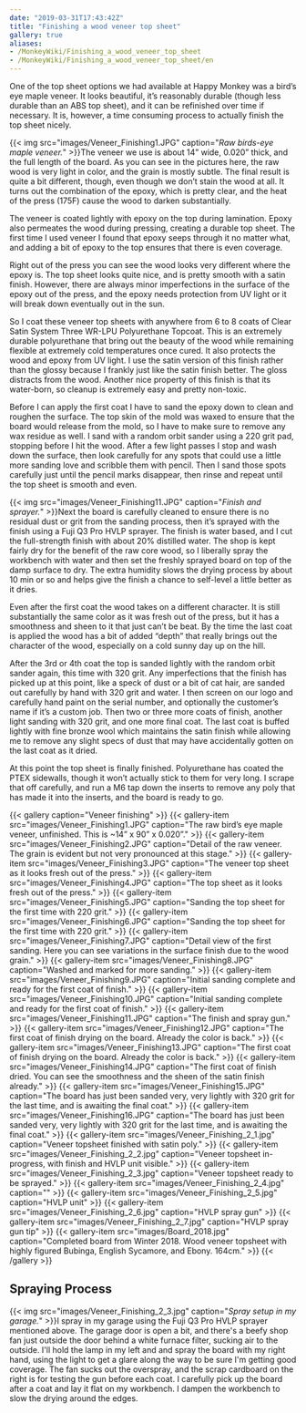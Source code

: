 ```yaml
---
date: "2019-03-31T17:43:42Z"
title: "Finishing a wood veneer top sheet"
gallery: true
aliases:
- /MonkeyWiki/Finishing_a_wood_veneer_top_sheet
- /MonkeyWiki/Finishing_a_wood_veneer_top_sheet/en
---
```

One of the top sheet options we had available at Happy Monkey was a bird’s eye maple veneer. It looks beautiful, it’s reasonably durable (though less durable than an ABS top sheet), and it can be refinished over time if necessary. It is, however, a time consuming process to actually finish the top sheet nicely.
 
{{< img src="images/Veneer_Finishing1.JPG" caption="_Raw birds-eye maple veneer._" >}}The veneer we use is about 14” wide, 0.020” thick, and the full length of the board. As you can see in the pictures here, the raw wood is very light in color, and the grain is mostly subtle. The final result is quite a bit different, though, even though we don’t stain the wood at all. It turns out the combination of the epoxy, which is pretty clear, and the heat of the press (175F) cause the wood to darken substantially.
 
The veneer is coated lightly with epoxy on the top during lamination. Epoxy also permeates the wood during pressing, creating a durable top sheet. The first time I used veneer I found that epoxy seeps through it no matter what, and adding a bit of epoxy to the top ensures that there is even coverage.
 
Right out of the press you can see the wood looks very different where the epoxy is. The top sheet looks quite nice, and is pretty smooth with a satin finish. However, there are always minor imperfections in the surface of the epoxy out of the press, and the epoxy needs protection from UV light or it will break down eventually out in the sun.
 
So I coat these veneer top sheets with anywhere from 6 to 8 coats of Clear Satin System Three WR-LPU Polyurethane Topcoat. This is an extremely durable polyurethane that bring out the beauty of the wood while remaining flexible at extremely cold temperatures once cured. It also protects the wood and epoxy from UV light. I use the satin version of this finish rather than the glossy because I frankly just like the satin finish better. The gloss distracts from the wood. Another nice property of this finish is that its water-born, so cleanup is extremely easy and pretty non-toxic.
 
Before I can apply the first coat I have to sand the epoxy down to clean and roughen the surface. The top skin of the mold was waxed to ensure that the board would release from the mold, so I have to make sure to remove any wax residue as well. I sand with a random orbit sander using a 220 grit pad, stopping before I hit the wood. After a few light passes I stop and wash down the surface, then look carefully for any spots that could use a little more sanding love and scribble them with pencil. Then I sand those spots carefully just until the pencil marks disappear, then rinse and repeat until the top sheet is smooth and even.
 
{{< img src="images/Veneer_Finishing11.JPG" caption="_Finish and sprayer._" >}}Next the board is carefully cleaned to ensure there is no residual dust or grit from the sanding process, then it’s sprayed with the finish using a Fuji Q3 Pro HVLP sprayer. The finish is water based, and I cut the full-strength finish with about 20% distilled water. The shop is kept fairly dry for the benefit of the raw core wood, so I liberally spray the workbench with water and then set the freshly sprayed board on top of the damp surface to dry. The extra humidity slows the drying process by about 10 min or so and helps give the finish a chance to self-level a little better as it dries.
 
Even after the first coat the wood takes on a different character. It is still substantially the same color as it was fresh out of the press, but it has a smoothness and sheen to it that just can’t be beat. By the time the last coat is applied the wood has a bit of added “depth” that really brings out the character of the wood, especially on a cold sunny day up on the hill.
 
After the 3rd or 4th coat the top is sanded lightly with the random orbit sander again, this time with 320 grit. Any imperfections that the finish has picked up at this point, like a speck of dust or a bit of cat hair, are sanded out carefully by hand with 320 grit and water. I then screen on our logo and carefully hand paint on the serial number, and optionally the customer’s name if it’s a custom job. Then two or three more coats of finish, another light sanding with 320 grit, and one more final coat. The last coat is buffed lightly with fine bronze wool which maintains the satin finish while allowing me to remove any slight specs of dust that may have accidentally gotten on the last coat as it dried.
 
At this point the top sheet is finally finished. Polyurethane has coated the PTEX sidewalls, though it won’t actually stick to them for very long. I scrape that off carefully, and run a M6 tap down the inserts to remove any poly that has made it into the inserts, and the board is ready to go.

{{< gallery  caption="Veneer finishing" >}}
{{< gallery-item src="images/Veneer_Finishing1.JPG" caption="The raw bird’s eye maple veneer, unfinished. This is ~14” x 90” x 0.020”." >}}
{{< gallery-item src="images/Veneer_Finishing2.JPG" caption="Detail of the raw veneer. The grain is evident but not very pronounced at this stage." >}}
{{< gallery-item src="images/Veneer_Finishing3.JPG" caption="The veneer top sheet as it looks fresh out of the press." >}}
{{< gallery-item src="images/Veneer_Finishing4.JPG" caption="The top sheet as it looks fresh out of the press." >}}
{{< gallery-item src="images/Veneer_Finishing5.JPG" caption="Sanding the top sheet for the first time with 220 grit." >}}
{{< gallery-item src="images/Veneer_Finishing6.JPG" caption="Sanding the top sheet for the first time with 220 grit." >}}
{{< gallery-item src="images/Veneer_Finishing7.JPG" caption="Detail view of the first sanding. Here you can see variations in the surface finish due to the wood grain." >}}
{{< gallery-item src="images/Veneer_Finishing8.JPG" caption="Washed and marked for more sanding." >}}
{{< gallery-item src="images/Veneer_Finishing9.JPG" caption="Initial sanding complete and ready for the first coat of finish." >}}
{{< gallery-item src="images/Veneer_Finishing10.JPG" caption="Initial sanding complete and ready for the first coat of finish." >}}
{{< gallery-item src="images/Veneer_Finishing11.JPG" caption="The finish and spray gun." >}}
{{< gallery-item src="images/Veneer_Finishing12.JPG" caption="The first coat of finish drying on the board. Already the color is back." >}}
{{< gallery-item src="images/Veneer_Finishing13.JPG" caption="The first coat of finish drying on the board. Already the color is back." >}}
{{< gallery-item src="images/Veneer_Finishing14.JPG" caption="The first coat of finish dried. You can see the smoothness and the sheen of the satin finish already." >}}
{{< gallery-item src="images/Veneer_Finishing15.JPG" caption="The board has just been sanded very, very lightly with 320 grit for the last time, and is awaiting the final coat." >}}
{{< gallery-item src="images/Veneer_Finishing16.JPG" caption="The board has just been sanded very, very lightly with 320 grit for the last time, and is awaiting the final coat." >}}
{{< gallery-item src="images/Veneer_Finishing_2_1.jpg" caption="Veneer topsheet finished with satin poly." >}}
{{< gallery-item src="images/Veneer_Finishing_2_2.jpg" caption="Veneer topsheet in-progress, with finish and HVLP unit visible." >}}
{{< gallery-item src="images/Veneer_Finishing_2_3.jpg" caption="Veneer topsheet ready to be sprayed." >}}
{{< gallery-item src="images/Veneer_Finishing_2_4.jpg" caption="" >}}
{{< gallery-item src="images/Veneer_Finishing_2_5.jpg" caption="HVLP unit" >}}
{{< gallery-item src="images/Veneer_Finishing_2_6.jpg" caption="HVLP spray gun" >}}
{{< gallery-item src="images/Veneer_Finishing_2_7.jpg" caption="HVLP spray gun tip" >}}
{{< gallery-item src="images/Board_2018.jpg" caption="Completed board from Winter 2018. Wood veneer topsheet with highly figured Bubinga, English Sycamore, and Ebony. 164cm." >}}
{{< /gallery >}}


## Spraying Process 
{{< img src="images/Veneer_Finishing_2_3.jpg" caption="_Spray setup in my garage._" >}}I spray in my garage using the Fuji Q3 Pro HVLP sprayer mentioned above. The garage door is open a bit, and there's a beefy shop fan just outside the door behind a white furnace filter, sucking air to the outside. I'll hold the lamp in my left and and spray the board with my right hand, using the light to get a glare along the way to be sure I'm getting good coverage. The fan sucks out the overspray, and the scrap cardboard on the right is for testing the gun before each coat. I carefully pick up the board after a coat and lay it flat on my workbench. I dampen the workbench to slow the drying around the edges.




